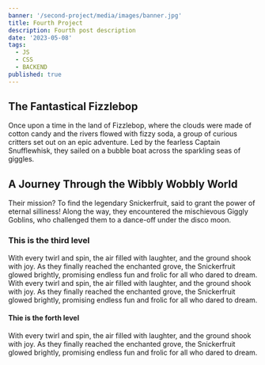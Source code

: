 ```yaml
---
banner: '/second-project/media/images/banner.jpg'
title: Fourth Project
description: Fourth post description
date: '2023-05-08'
tags:
  - JS
  - CSS
  - BACKEND
published: true
---
```


## The Fantastical Fizzlebop

Once upon a time in the land of Fizzlebop, where the clouds were made of cotton candy and the rivers flowed with fizzy soda, a group of curious critters set out on an epic adventure. Led by the fearless Captain Snufflewhisk, they sailed on a bubble boat across the sparkling seas of giggles.

## A Journey Through the Wibbly Wobbly World

Their mission? To find the legendary Snickerfruit, said to grant the power of eternal silliness! Along the way, they encountered the mischievous Giggly Goblins, who challenged them to a dance-off under the disco moon.

### This is the third level

With every twirl and spin, the air filled with laughter, and the ground shook with joy. As they finally reached the enchanted grove, the Snickerfruit glowed brightly, promising endless fun and frolic for all who dared to dream.
With every twirl and spin, the air filled with laughter, and the ground shook with joy. As they finally reached the enchanted grove, the Snickerfruit glowed brightly, promising endless fun and frolic for all who dared to dream.

#### Thie is the forth level

With every twirl and spin, the air filled with laughter, and the ground shook with joy. As they finally reached the enchanted grove, the Snickerfruit glowed brightly, promising endless fun and frolic for all who dared to dream.
